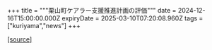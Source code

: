 +++
title = """栗山町ケアラー支援推進計画の評価"""
date = 2024-12-16T15:00:00.000Z
expiryDate = 2025-03-10T07:20:08.960Z
tags = ["kuriyama","news"]
+++


[[source]](https://www.town.kuriyama.hokkaido.jp/soshiki/43/18124.html)
